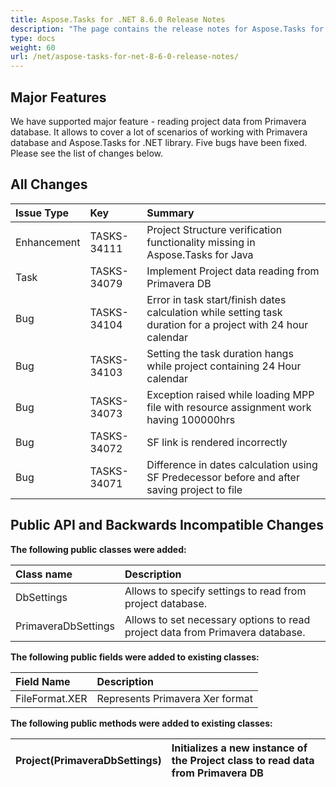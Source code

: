 ```yaml
---
title: Aspose.Tasks for .NET 8.6.0 Release Notes
description: "The page contains the release notes for Aspose.Tasks for .NET 8.6.0."
type: docs
weight: 60
url: /net/aspose-tasks-for-net-8-6-0-release-notes/
---
```


## **Major Features**
We have supported major feature - reading project data from Primavera 
database. It allows to cover a lot of scenarios of working with 
Primavera database and Aspose.Tasks for .NET library. Five bugs have been fixed. Please 
see the list of changes below.

## **All Changes**
|**Issue Type** |**Key** |**Summary** |
| :- | :- | :- |
|Enhancement |TASKS-34111 |Project Structure verification functionality missing in Aspose.Tasks for Java |
|Task |TASKS-34079 |Implement Project data reading from Primavera DB |
|Bug |TASKS-34104 |Error in task start/finish dates calculation while setting task duration for a project with 24 hour calendar |
|Bug |TASKS-34103 |Setting the task duration hangs while project containing 24 Hour calendar |
|Bug |TASKS-34073 |Exception raised while loading MPP file with resource assignment work having 100000hrs |
|Bug |TASKS-34072 |SF link is rendered incorrectly |
|Bug |TASKS-34071 |Difference in dates calculation using SF Predecessor before and after saving project to file |

## **Public API and Backwards Incompatible Changes**

**The following public classes were added:**

|Class name |Description |
| :- | :- |
|DbSettings |Allows to specify settings to read from project database. |
|PrimaveraDbSettings |Allows to set necessary options to read project data from Primavera database. |
**The following public fields were added to existing classes:**

|Field Name |Description |
| :- | :- |
|FileFormat.XER |Represents Primavera Xer format |

**The following public methods were added to existing classes:**

|Project(PrimaveraDbSettings) |Initializes a new instance of the Project class to read data from Primavera DB |
| :- | :- |

